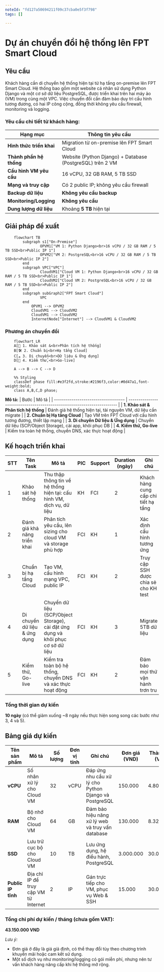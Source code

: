 ```yaml
---
noteId: "fd127a50694211f09c37cba0e5f3f798"
tags: []

---
```


# Dự án chuyển đổi hệ thống lên FPT Smart Cloud

## Yêu cầu
Khách hàng cần di chuyển hệ thống hiện tại từ hạ tầng on-premise lên FPT Smart Cloud. Hệ thống bao gồm một website cá nhân sử dụng Python Django và một cơ sở dữ liệu PostgreSQL, được triển khai trên hai máy ảo (VM) trong cùng một VPC. Việc chuyển đổi cần đảm bảo duy trì cấu hình tương đương, có hai IP công cộng, đồng thời không yêu cầu firewall, monitoring và logging.

### Yêu cầu chi tiết từ khách hàng:
| Hạng mục                 | Thông tin yêu cầu                                                                   |
| ------------------------ | ----------------------------------------------------------------------------------- |
| **Hình thức triển khai** | Migration từ on-premise lên FPT Smart Cloud                                         |
| **Thành phần hệ thống**  | Website (Python Django) + Database (PostgreSQL) trên 2 VM                          |
| **Cấu hình VM yêu cầu**  | 16 vCPU, 32 GB RAM, 5 TB SSD                                                       |
| **Mạng và truy cập**     | Có 2 public IP; không yêu cầu firewall                                               |
| **Backup dữ liệu**       | **Không yêu cầu backup**                                                             |
| **Monitoring/Logging**   | **Không yêu cầu**                                                                   |
| **Dung lượng dữ liệu**   | Khoảng **5 TB** hiện tại                                                              |

## Giải pháp đề xuất
```mermaid
    flowchart TB
        subgraph s1["On-Premise"]
                OPVM1["VM 1: Python Django<br>16 vCPU / 32 GB RAM / 5 TB SSD<br>Public IP 1"]
                OPVM2["VM 2: PostgreSQL<br>16 vCPU / 32 GB RAM / 5 TB SSD<br>Public IP 2"]
        end
        subgraph VPC["VPC"]
                CloudVM1["Cloud VM 1: Python Django<br>16 vCPU / 32 GB RAM / 5 TB SSD<br>Public IP 1"]
                CloudVM2["Cloud VM 2: PostgreSQL<br>16 vCPU / 32 GB RAM / 5 TB SSD<br>Public IP 2"]
        end
        subgraph subGraph2["FPT Smart Cloud"]
                VPC
        end
            OPVM1 --> OPVM2
            CloudVM1 --> CloudVM2
            CloudVM1 --> CloudVM2
            InternetNode["Internet"] --> CloudVM1 & CloudVM2
```

### Phương án chuyển đổi
```mermaid
    flowchart LR
    A[📌 1. Khảo sát &<br>Phân tích hệ thống]
    B[🛠️ 2. Chuẩn bị<br>Hạ tầng Cloud]
    C[☁️ 3. Di chuyển<br>Dữ liệu & Ứng dụng]
    D[🚀 4. Kiểm thử,<br>Go-live]
    
    A --> B --> C --> D

    %% Styling
    classDef phase fill:#e3f2fd,stroke:#2196f3,color:#0d47a1,font-weight:bold;
    class A,B,C,D phase;
```

**Mô tả:**
| Bước                                 | Mô tả                                                                    |
| ------------------------------------ | ------------------------------------------------------------------------ |
| **1. Khảo sát & Phân tích hệ thống** | Đánh giá hệ thống hiện tại, tài nguyên VM, dữ liệu cần migrate           |
| **2. Chuẩn bị Hạ tầng Cloud**        | Tạo VM trên FPT Cloud với cấu hình tương đương, thiết lập mạng          |
| **3. Di chuyển Dữ liệu & Ứng dụng**  | Chuyển dữ liệu (SCP/Object Storage), cài app, khôi phục DB               |
| **4. Kiểm thử, Go-live**  | Kiểm tra toàn hệ thống, chuyển DNS, xác thực hoạt động                    |

## Kế hoạch triển khai
| **STT** | **Tên Task**                     | **Mô tả**                                                                       | **PIC** | **Support** | **Duration (ngày)** | **Ghi chú**                                     |
| ------- | -------------------------------- | ------------------------------------------------------------------------------- | ------- | ----------- | ------------------- | ----------------------------------------------- |
| 1       | Khảo sát hệ thống                | Thu thập thông tin về hệ thống hiện tại: cấu hình VM, dịch vụ, dữ liệu        | KH      | FCI         | 2                   | Khách hàng cung cấp chi tiết hạ tầng            |
| 2       | Đánh giá khả năng triển khai     | Phân tích yêu cầu, lên sizing cho cloud VM và storage phù hợp                   | FCI     | KH          | 1                   | Xác định cấu hình tương ứng                     |
| 3       | Chuẩn bị hạ tầng Cloud           | Tạo VM, cấu hình mạng VPC, public IP                                           | FCI     | KH          | 2                   | Truy cập SSH được chia sẻ cho KH test           |
| 4       | Di chuyển dữ liệu & ứng dụng     | Chuyển dữ liệu (SCP/Object Storage), cài đặt ứng dụng và khôi phục cơ sở dữ liệu | FCI     | KH          | 3                   | Migrate 5TB dữ liệu                             |
| 5       | Kiểm thử, Go-live                | Kiểm tra toàn bộ hệ thống, chuyển DNS và xác thực hoạt động                    | FCI     | KH          | 2                   | Đảm bảo mọi thứ vận hành trơn tru                |

### Tổng thời gian dự kiến
**10 ngày** (có thể giảm xuống ~8 ngày nếu thực hiện song song các bước như 3, 4 và 5).

## Bảng giá dự kiến
| Tên sản phẩm             | Mô tả                                                   | Số lượng | Đơn vị tính | Ghi chú                                            | Đơn giá (VND) | Thành tiền (VND) |
| ------------------------ | ------------------------------------------------------- | -------- | ----------- | -------------------------------------------------- | ------------- | ---------------- |
| **vCPU**                 | Số nhân xử lý cho Cloud VM                              | 32       | vCPU        | Đáp ứng nhu cầu xử lý cho Python Django và PostgreSQL | 150.000       | 4.800.000        |
| **RAM**                  | Bộ nhớ cho Cloud VM                                     | 64       | GB          | Đảm bảo hiệu năng xử lý web và truy vấn database   | 130.000       | 8.320.000        |
| **SSD**                  | Lưu trữ cục bộ cho Cloud VM                             | 10       | TB          | Lưu ứng dụng, hệ điều hành, PostgreSQL             | 3.000.000     | 30.000.000       |
| **Public IP tĩnh**       | Địa chỉ IP để truy cập VM từ Internet                   | 2        | IP          | Gán trực tiếp cho VM, phục vụ Web & SSH            | 15.000        | 30.000           |

### Tổng chi phí dự kiến / tháng (chưa gồm VAT):
**43.150.000 VND**

_Lưu ý:_
- Đơn giá ở đây là giá giả định, có thể thay đổi tùy theo chương trình khuyến mãi hoặc cam kết sử dụng.
- Một số dịch vụ như monitoring/logging có gói miễn phí, nhưng nên tư vấn khách hàng nâng cấp khi hệ thống mở rộng.